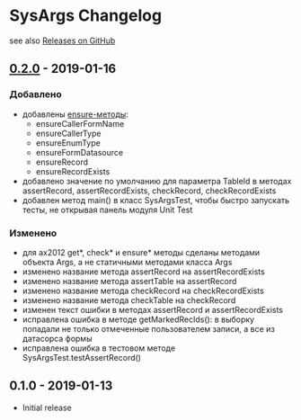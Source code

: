 # SysArgs Changelog

see also [Releases on GitHub](https://github.com/mazzy-ax/SysArgs/releases)

## [0.2.0](https://github.com/mazzy-ax/SysArgs/compare/0.1.0...0.2.0) - 2019-01-16

### Добавлено

* добавлены [ensure-методы](https://github.com/mazzy-ax/SysArgs/wiki/Ensure-methods):
  * ensureCallerFormName
  * ensureCallerType
  * ensureEnumType
  * ensureFormDatasource
  * ensureRecord
  * ensureRecordExists
* добавлено значение по умолчанию для параметра TableId в методах assertRecord, assertRecordExists, checkRecord, checkRecordExists
* добавлен метод main() в класс SysArgsTest, чтобы быстро запускать тесты, не открывая панель модуля Unit Test

### Изменено

* для ax2012 get*, check* и ensure* методы сделаны методами объекта Args, а не статичными методами класса Args
* изменено название метода assertRecord на assertRecordExists
* изменено название метода assertTable на assertRecord
* изменено название метода checkRecord на checkRecordExists
* изменено название метода checkTable на checkRecord
* изменен текст ошибки в методах assertRecord и assertRecordExists
* исправлена ошибка в методе getMarkedRecIds(): в выборку попадали не только отмеченные пользователем записи, а все из датасорса формы
* исправлена ошибка в тестовом методе SysArgsTest.testAssertRecord()

## 0.1.0 - 2019-01-13

* Initial release